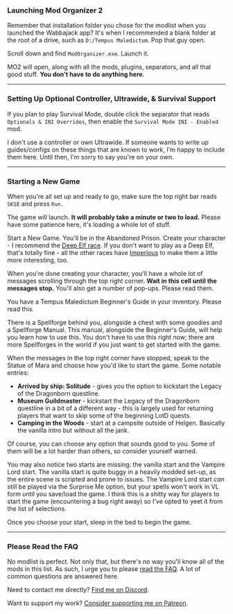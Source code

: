 ### Launching Mod Organizer 2

Remember that installation folder you chose for the modlist when you launched the Wabbajack app? It's when I recommended a blank folder at the root of a drive, such as `D:/Tempus Maledictum`. Pop that guy open.

Scroll down and find `ModOrganizer.exe`. Launch it.

MO2 will open, along with all the mods, plugins, separators, and all that good stuff. **You don't have to do anything here.**

---

### Setting Up Optional Controller, Ultrawide, & Survival Support

If you plan to play Survival Mode, double click the separator that reads `Optionals & INI Overrides`, then enable the `Survival Mode INI - Enabled` mod.

I don't use a controller or own Ultrawide. If someone wants to write up guides/configs on these things that are known to work, I'm happy to include them here. Until then, I'm sorry to say you're on your own.

---

### Starting a New Game

When you're all set up and ready to go, make sure the top right bar reads `SKSE` and press `Run.`

The game will launch. **It will probably take a minute or two to load.** Please have some patience here, it's loading a whole lot of stuff.

Start a New Game. You'll be in the Abandoned Prison. Create your character - I recommend the [Deep Elf race](https://www.nexusmods.com/skyrimspecialedition/mods/22499). If you don't want to play as a Deep Elf, that's totally fine - all the other races have [Imperious](https://www.nexusmods.com/skyrimspecialedition/mods/1315/) to make them a little more interesting, too. 

When you're done creating your character, you'll have a whole lot of messages scrolling through the top right corner.  **Wait in this cell until the messages stop.**  You'll also get a number of pop-ups. Please read them.

You have a Tempus Maledictum Beginner's Guide in your inventory. Please read this.

There is a Spellforge behind you, alongside a chest with some goodies and a Spellforge Manual. This manual, alongside the Beginner's Guide, will help you learn how to use this. You don't have to use this right now; there are more Spellforges in the world if you just want to get started with the game.

When the messages in the top right corner have stopped, speak to the Statue of Mara and choose how you'd like to start the game. Some notable entries:

 - **Arrived by ship: Solitude** - gives you the option to kickstart the Legacy of the Dragonborn questline.
 - **Museum Guildmaster** - kickstart the Legacy of the Dragonborn questline in a bit of a different way - this is largely used for returning players that want to skip some of the beginning LotD quests.
 - **Camping in the Woods** - start at a campsite outside of Helgen. Basically the vanilla intro but without all the jank.

Of course, you can choose any option that sounds good to you. Some of them will be a lot harder than others, so consider yourself warned.

You may also notice two starts are missing: the vanilla start and the Vampire Lord start. The vanilla start is quite buggy in a heavily modded set-up, as the entire scene is scripted and prone to issues. The Vampire Lord start *can* still be played via the Surprise Me option, but your spells won't work in VL form until you save/load the game. I think this is a shitty way for players to start the game (encountering a bug right away) so I've opted to yeet it from the list of selections.

Once you choose your start, sleep in the bed to begin the game.

---

### Please Read the FAQ

No modlist is perfect. Not only that, but there's no way you'll know all of the mods in this list. As such, I urge you to please [read the FAQ](https://github.com/LivelyDismay/tempus-maledictum/blob/main/faq.md). A lot of common questions are answered here.

Need to contact me directly? [Find me on Discord](https://discord.gg/yABEjwB).

Want to support my work? [Consider supporting me on Patreon](https://www.patreon.com/nicholasjae).
